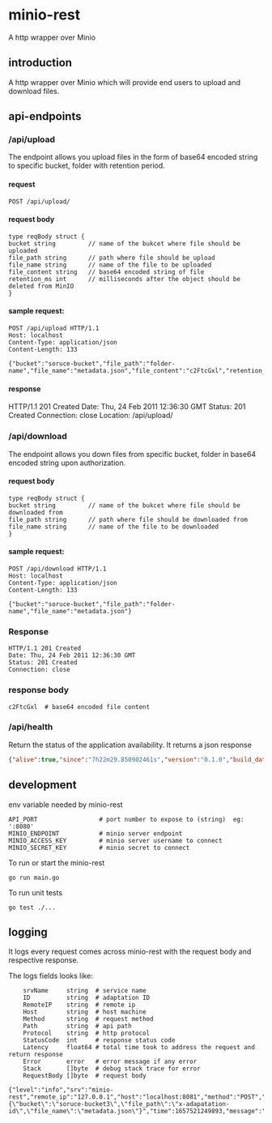 # minio-rest
A http wrapper over Minio

## introduction
A http wrapper over Minio which will provide end users to upload and download files.

## api-endpoints

### /api/upload

The endpoint allows you upload files in the form of base64 encoded string to specific bucket, folder with retention period.

#### request

`POST /api/upload/`
#### request body
```
type reqBody struct {
bucket string         // name of the bukcet where file should be uploaded
file_path string      // path where file should be upload
file_name string      // name of the file to be uploaded
file_content string   // base64 encoded string of file
retention_ms int      // milliseconds after the object should be deleted from MinIO
}
```
#### sample request:
```
POST /api/upload HTTP/1.1
Host: localhost
Content-Type: application/json
Content-Length: 133

{"bucket":"soruce-bucket","file_path":"folder-name","file_name":"metadata.json","file_content":"c2FtcGxl","retention_ms":900000}
```
#### response
HTTP/1.1 201 Created
Date: Thu, 24 Feb 2011 12:36:30 GMT
Status: 201 Created
Connection: close
Location: /api/upload/

### /api/download
The endpoint allows you down files from specific bucket, folder in base64 encoded string upon authorization.
#### request body
```
type reqBody struct {
bucket string         // name of the bukcet where file should be downloaded from
file_path string      // path where file should be downloaded from
file_name string      // name of the file to be downloaded
}
```
#### sample request:
```
POST /api/download HTTP/1.1
Host: localhost
Content-Type: application/json
Content-Length: 133

{"bucket":"soruce-bucket","file_path":"folder-name","file_name":"metadata.json"}
```

### Response
```text
HTTP/1.1 201 Created
Date: Thu, 24 Feb 2011 12:36:30 GMT
Status: 201 Created
Connection: close
```
### response body
```
c2FtcGxl  # base64 encoded file content
```

### /api/health

Return the status of the application availability. It returns a json response

```json
{"alive":true,"since":"7h22m29.850902461s","version":"0.1.0","build_date":"","go_version":"go1.18.3","commit":""}
```

## development

env variable needed by minio-rest
```text
API_PORT                 # port number to expose to (string)  eg: ':8080'
MINIO_ENDPOINT           # minio server endpoint
MINIO_ACCESS_KEY         # minio server username to connect
MINIO_SECRET_KEY         # minio secret to connect
```

To run or start the minio-rest

`go run main.go`

To run unit tests 

`go test ./...`

## logging

It logs every request comes across minio-rest with the request body and respective response.

The logs fields looks like:

```text
	srvName     string  # service name
	ID          string  # adaptation ID
	RemoteIP    string  # remote ip 
	Host        string  # host machine
	Method      string  # request method
	Path        string  # api path
	Protocol    string  # http protocol
	StatusCode  int     # response status code
	Latency     float64 # total time took to address the request and return response
	Error       error   # error message if any error
	Stack       []byte  # debug stack trace for error
	RequestBody []byte  # request body
```

```text
{"level":"info","srv":"minio-rest","remote_ip":"127.0.0.1","host":"localhost:8081","method":"POST","path":"/api/download","protocol":"http","status_code":200,"latency":0.018843997,"tag":"request","request_body":"{\"bucket\":\"soruce-bucket3\",\"file_path\":\"x-adapatation-id\",\"file_name\":\"metadata.json\"}","time":1657521249893,"message":"success"}
```
